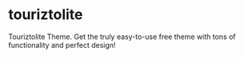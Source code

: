 # touriztolite
Touriztolite Theme. Get the truly easy-to-use free theme with tons of functionality and perfect design!

